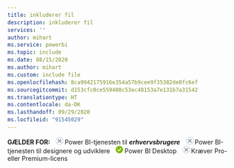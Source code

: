 ```yaml
---
title: inkluderer fil
description: inkluderer fil
services: ''
author: mihart
ms.service: powerbi
ms.topic: include
ms.date: 08/15/2020
ms.author: mihart
ms.custom: include file
ms.openlocfilehash: 8ca9942175916e354a57b9cee9f35382de0fc6ef
ms.sourcegitcommit: d153cfc0ce559480c53ec48153a7e131b7a31542
ms.translationtype: HT
ms.contentlocale: da-DK
ms.lasthandoff: 09/29/2020
ms.locfileid: "91545029"
---
```

<Token>**GÆLDER FOR:** ![Gælder ikke for.](media/no.png)Power BI-tjenesten til ***erhvervsbrugere*** ![Gælder ikke for to.](media/no.png)Power BI-tjenesten til designere og udviklere ![Gælder for.](media/yes.png)Power BI Desktop ![Gælder ikke for.](media/no.png)Kræver Pro- eller Premium-licens </Token>